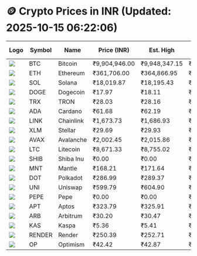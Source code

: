# 🪙 Crypto Prices in INR (Updated: 2025-10-15 06:22:06)

| Logo | Symbol | Name       | Price (INR) | Est. High | Est. Low | Gross Profit | Fees | Net Profit | ROI % |
|------|--------|------------|-------------|-----------|----------|---------------|------|-------------|--------|
| ![](https://coin-images.coingecko.com/coins/images/1/large/bitcoin.png?1696501400) | BTC    | Bitcoin    | ₹9,904,946.00 | ₹9,948,347.15 | ₹9,861,544.85 | ₹880.21 | ₹200.00 | ₹680.21 | 0.68% |
| ![](https://coin-images.coingecko.com/coins/images/279/large/ethereum.png?1696501628) | ETH    | Ethereum   | ₹361,706.00 | ₹364,866.95 | ₹358,545.05 | ₹1,763.21 | ₹200.00 | ₹1,563.21 | 1.56% |
| ![](https://coin-images.coingecko.com/coins/images/4128/large/solana.png?1718769756) | SOL    | Solana     | ₹18,019.87 | ₹18,195.43 | ₹17,844.31 | ₹1,967.70 | ₹200.00 | ₹1,767.70 | 1.77% |
| ![](https://coin-images.coingecko.com/coins/images/5/large/dogecoin.png?1696501409) | DOGE   | Dogecoin   | ₹17.97 | ₹18.11 | ₹17.83 | ₹1,564.73 | ₹200.00 | ₹1,364.73 | 1.36% |
| ![](https://coin-images.coingecko.com/coins/images/1094/large/tron-logo.png?1696502193) | TRX    | TRON       | ₹28.03 | ₹28.16 | ₹27.90 | ₹924.70 | ₹200.00 | ₹724.70 | 0.72% |
| ![](https://coin-images.coingecko.com/coins/images/975/large/cardano.png?1696502090) | ADA    | Cardano    | ₹61.68 | ₹62.19 | ₹61.17 | ₹1,652.65 | ₹200.00 | ₹1,452.65 | 1.45% |
| ![](https://coin-images.coingecko.com/coins/images/877/large/Chainlink_Logo_500.png?1760023405) | LINK   | Chainlink  | ₹1,673.73 | ₹1,686.93 | ₹1,660.53 | ₹1,589.67 | ₹200.00 | ₹1,389.67 | 1.39% |
| ![](https://coin-images.coingecko.com/coins/images/100/large/fmpFRHHQ_400x400.jpg?1735231350) | XLM    | Stellar    | ₹29.69 | ₹29.93 | ₹29.45 | ₹1,599.08 | ₹200.00 | ₹1,399.08 | 1.40% |
| ![](https://coin-images.coingecko.com/coins/images/12559/large/Avalanche_Circle_RedWhite_Trans.png?1696512369) | AVAX   | Avalanche  | ₹2,002.45 | ₹2,015.86 | ₹1,989.04 | ₹1,348.09 | ₹200.00 | ₹1,148.09 | 1.15% |
| ![](https://coin-images.coingecko.com/coins/images/2/large/litecoin.png?1696501400) | LTC    | Litecoin   | ₹8,671.33 | ₹8,755.02 | ₹8,587.64 | ₹1,949.10 | ₹200.00 | ₹1,749.10 | 1.75% |
| ![](https://coin-images.coingecko.com/coins/images/11939/large/shiba.png?1696511800) | SHIB   | Shiba Inu  | ₹0.00 | ₹0.00 | ₹0.00 | ₹1,405.53 | ₹200.00 | ₹1,205.53 | 1.21% |
| ![](https://coin-images.coingecko.com/coins/images/30980/large/Mantle-Logo-mark.png?1739213200) | MNT    | Mantle     | ₹168.21 | ₹171.64 | ₹164.78 | ₹4,160.03 | ₹200.00 | ₹3,960.03 | 3.96% |
| ![](https://coin-images.coingecko.com/coins/images/12171/large/polkadot.png?1696512008) | DOT    | Polkadot   | ₹286.99 | ₹289.37 | ₹284.61 | ₹1,674.94 | ₹200.00 | ₹1,474.94 | 1.47% |
| ![](https://coin-images.coingecko.com/coins/images/12504/large/uniswap-logo.png?1720676669) | UNI    | Uniswap    | ₹599.79 | ₹604.90 | ₹594.68 | ₹1,718.74 | ₹200.00 | ₹1,518.74 | 1.52% |
| ![](https://coin-images.coingecko.com/coins/images/29850/large/pepe-token.jpeg?1696528776) | PEPE   | Pepe       | ₹0.00 | ₹0.00 | ₹0.00 | ₹1,607.53 | ₹200.00 | ₹1,407.53 | 1.41% |
| ![](https://coin-images.coingecko.com/coins/images/26455/large/aptos_round.png?1696525528) | APT    | Aptos      | ₹323.79 | ₹325.91 | ₹321.67 | ₹1,319.69 | ₹200.00 | ₹1,119.69 | 1.12% |
| ![](https://coin-images.coingecko.com/coins/images/16547/large/arb.jpg?1721358242) | ARB    | Arbitrum   | ₹30.20 | ₹30.47 | ₹29.93 | ₹1,794.10 | ₹200.00 | ₹1,594.10 | 1.59% |
| ![](https://coin-images.coingecko.com/coins/images/25751/large/kaspa-icon-exchanges.png?1696524837) | KAS    | Kaspa      | ₹5.36 | ₹5.41 | ₹5.31 | ₹1,864.23 | ₹200.00 | ₹1,664.23 | 1.66% |
| ![](https://coin-images.coingecko.com/coins/images/11636/large/rndr.png?1696511529) | RENDER | Render     | ₹250.39 | ₹252.71 | ₹248.07 | ₹1,872.07 | ₹200.00 | ₹1,672.07 | 1.67% |
| ![](https://coin-images.coingecko.com/coins/images/25244/large/Optimism.png?1696524385) | OP     | Optimism   | ₹42.42 | ₹42.87 | ₹41.97 | ₹2,137.16 | ₹200.00 | ₹1,937.16 | 1.94% |
